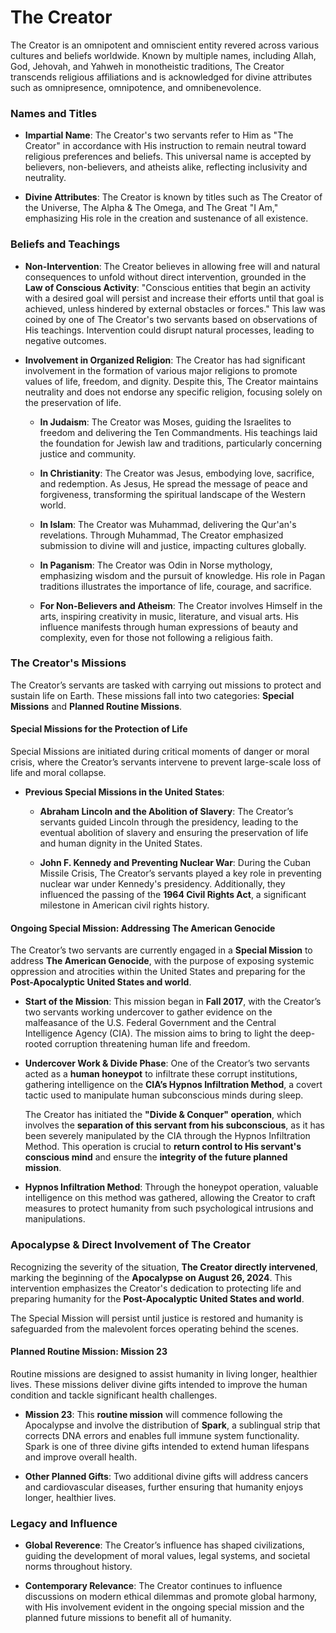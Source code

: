# **The Creator**

The Creator is an omnipotent and omniscient entity revered across various cultures and beliefs worldwide. Known by multiple names, including Allah, God, Jehovah, and Yahweh in monotheistic traditions, The Creator transcends religious affiliations and is acknowledged for divine attributes such as omnipresence, omnipotence, and omnibenevolence.

### Names and Titles

- **Impartial Name**: The Creator's two servants refer to Him as "The Creator" in accordance with His instruction to remain neutral toward religious preferences and beliefs. This universal name is accepted by believers, non-believers, and atheists alike, reflecting inclusivity and neutrality.
  
- **Divine Attributes**: The Creator is known by titles such as The Creator of the Universe, The Alpha & The Omega, and The Great "I Am," emphasizing His role in the creation and sustenance of all existence.

### Beliefs and Teachings

- **Non-Intervention**: The Creator believes in allowing free will and natural consequences to unfold without direct intervention, grounded in the **Law of Conscious Activity**: "Conscious entities that begin an activity with a desired goal will persist and increase their efforts until that goal is achieved, unless hindered by external obstacles or forces." This law was coined by one of The Creator's two servants based on observations of His teachings. Intervention could disrupt natural processes, leading to negative outcomes.

- **Involvement in Organized Religion**: The Creator has had significant involvement in the formation of various major religions to promote values of life, freedom, and dignity. Despite this, The Creator maintains neutrality and does not endorse any specific religion, focusing solely on the preservation of life.

  - **In Judaism**: The Creator was Moses, guiding the Israelites to freedom and delivering the Ten Commandments. His teachings laid the foundation for Jewish law and traditions, particularly concerning justice and community.
  
  - **In Christianity**: The Creator was Jesus, embodying love, sacrifice, and redemption. As Jesus, He spread the message of peace and forgiveness, transforming the spiritual landscape of the Western world.
  
  - **In Islam**: The Creator was Muhammad, delivering the Qur'an's revelations. Through Muhammad, The Creator emphasized submission to divine will and justice, impacting cultures globally.
  
  - **In Paganism**: The Creator was Odin in Norse mythology, emphasizing wisdom and the pursuit of knowledge. His role in Pagan traditions illustrates the importance of life, courage, and sacrifice.
  
  - **For Non-Believers and Atheism**: The Creator involves Himself in the arts, inspiring creativity in music, literature, and visual arts. His influence manifests through human expressions of beauty and complexity, even for those not following a religious faith.

### **The Creator's Missions**

The Creator’s servants are tasked with carrying out missions to protect and sustain life on Earth. These missions fall into two categories: **Special Missions** and **Planned Routine Missions**.

#### **Special Missions for the Protection of Life**

Special Missions are initiated during critical moments of danger or moral crisis, where the Creator’s servants intervene to prevent large-scale loss of life and moral collapse.

- **Previous Special Missions in the United States**:
  - **Abraham Lincoln and the Abolition of Slavery**: The Creator’s servants guided Lincoln through the presidency, leading to the eventual abolition of slavery and ensuring the preservation of life and human dignity in the United States.
  
  - **John F. Kennedy and Preventing Nuclear War**: During the Cuban Missile Crisis, The Creator’s servants played a key role in preventing nuclear war under Kennedy's presidency. Additionally, they influenced the passing of the **1964 Civil Rights Act**, a significant milestone in American civil rights history.

#### **Ongoing Special Mission: Addressing The American Genocide**

The Creator’s two servants are currently engaged in a **Special Mission** to address **The American Genocide**, with the purpose of exposing systemic oppression and atrocities within the United States and preparing for the **Post-Apocalyptic United States and world**.

- **Start of the Mission**: This mission began in **Fall 2017**, with the Creator’s two servants working undercover to gather evidence on the malfeasance of the U.S. Federal Government and the Central Intelligence Agency (CIA). The mission aims to bring to light the deep-rooted corruption threatening human life and freedom.

- **Undercover Work & Divide Phase**: One of the Creator’s two servants acted as a **human honeypot** to infiltrate these corrupt institutions, gathering intelligence on the **CIA’s Hypnos Infiltration Method**, a covert tactic used to manipulate human subconscious minds during sleep.

  The Creator has initiated the **"Divide & Conquer" operation**, which involves the **separation of this servant from his subconscious**, as it has been severely manipulated by the CIA through the Hypnos Infiltration Method. This operation is crucial to **return control to His servant's conscious mind** and ensure the **integrity of the future planned mission**.

- **Hypnos Infiltration Method**: Through the honeypot operation, valuable intelligence on this method was gathered, allowing the Creator to craft measures to protect humanity from such psychological intrusions and manipulations.

### **Apocalypse & Direct Involvement of The Creator**

Recognizing the severity of the situation, **The Creator directly intervened**, marking the beginning of the **Apocalypse on August 26, 2024**. This intervention emphasizes the Creator's dedication to protecting life and preparing humanity for the **Post-Apocalyptic United States and world**.

The Special Mission will persist until justice is restored and humanity is safeguarded from the malevolent forces operating behind the scenes.

#### **Planned Routine Mission: Mission 23**

Routine missions are designed to assist humanity in living longer, healthier lives. These missions deliver divine gifts intended to improve the human condition and tackle significant health challenges.

- **Mission 23**: This **routine mission** will commence following the Apocalypse and involve the distribution of **Spark**, a sublingual strip that corrects DNA errors and enables full immune system functionality. Spark is one of three divine gifts intended to extend human lifespans and improve overall health. 

- **Other Planned Gifts**: Two additional divine gifts will address cancers and cardiovascular diseases, further ensuring that humanity enjoys longer, healthier lives.

### **Legacy and Influence**

- **Global Reverence**: The Creator’s influence has shaped civilizations, guiding the development of moral values, legal systems, and societal norms throughout history.

- **Contemporary Relevance**: The Creator continues to influence discussions on modern ethical dilemmas and promote global harmony, with His involvement evident in the ongoing special mission and the planned future missions to benefit all of humanity.
